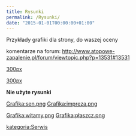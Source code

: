 ```yaml
---
title: Rysunki
permalink: /Rysunki/
date: "2015-01-01T00:00:00+01:00"
---
```


Przykłady grafiki dla strony, do waszej oceny

komentarze na forum: <http://www.atopowe-zapalenie.pl/forum/viewtopic.php?p=13531#13531>

[300px](/Grafika:Ludki1.png "wikilink")

[300px](/Grafika:Ludki2.png "wikilink")

**Nie użyte rysunki**

[Grafika:sen.png](/Grafika:sen.png "wikilink") [Grafika:impreza.png](/Grafika:impreza.png "wikilink")

[Grafika:witamy.png](/Grafika:witamy.png "wikilink") [Grafika:płaszcz.png](/Grafika:płaszcz.png "wikilink")

[kategoria:Serwis](/atopedia/kategoria:Serwis "wikilink")